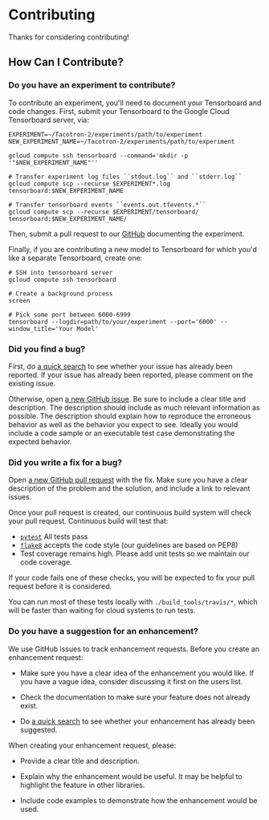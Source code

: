 # Contributing

Thanks for considering contributing!

## How Can I Contribute?

### Do you have an experiment to contribute?

To contribute an experiment, you'll need to document your Tensorboard and code changes. First,
submit your Tensorboard to the Google Cloud Tensorboard server, via:

    EXPERIMENT=~/Tacotron-2/experiments/path/to/experiment
    NEW_EXPERIMENT_NAME=~/Tacotron-2/experiments/path/to/experiment

    gcloud compute ssh tensorboard --command='mkdir -p '"$NEW_EXPERIMENT_NAME"''

    # Transfer experiment log files ``stdout.log`` and ``stderr.log``
    gcloud compute scp --recurse $EXPERIMENT*.log tensorboard:$NEW_EXPERIMENT_NAME

    # Transfer tensorboard events ``events.out.tfevents.*``
    gcloud compute scp --recurse $EXPERIMENT/tensorboard/ tensorboard:$NEW_EXPERIMENT_NAME/

Then, submit a pull request to our [GitHub](https://github.com/AI2Incubator/Tacotron-2) documenting
the experiment.

Finally, if you are contributing a new model to Tensorboard for which you'd like a separate
Tensorboard, create one:

    # SSH into tensorboard server
    gcloud compute ssh tensorboard

    # Create a background process
    screen

    # Pick some port between 6000-6999
    tensorboard --logdir=path/to/your/experiment --port='6000' --window_title='Your Model'

### Did you find a bug?

First, do [a quick search](https://github.com/AI2Incubator/Tacotron-2/issues) to see whether your issue has already been reported.
If your issue has already been reported, please comment on the existing issue.

Otherwise, open [a new GitHub issue](https://github.com/AI2Incubator/Tacotron-2/issues).  Be sure to include a clear title
and description.  The description should include as much relevant information as possible.  The description should
explain how to reproduce the erroneous behavior as well as the behavior you expect to see.  Ideally you would include a
code sample or an executable test case demonstrating the expected behavior.

### Did you write a fix for a bug?

Open [a new GitHub pull request](https://github.com/AI2Incubator/Tacotron-2/pulls) with the fix.  Make sure you have a clear
description of the problem and the solution, and include a link to relevant issues.

Once your pull request is created, our continuous build system will check your pull request.  Continuous
build will test that:

* [`pytest`](https://docs.pytest.org/en/latest/) All tests pass
* [`flake8`](https://github.com/PyCQA/flake8) accepts the code style (our guidelines are based on PEP8)
* Test coverage remains high. Please add unit tests so we maintain our code coverage.

If your code fails one of these checks, you will be expected to fix your pull request before it is considered.

You can run most of these tests locally with `./build_tools/travis/*`, which will be faster than waiting for
cloud systems to run tests.

### Do you have a suggestion for an enhancement?

We use GitHub issues to track enhancement requests.  Before you create an enhancement request:

* Make sure you have a clear idea of the enhancement you would like.  If you have a vague idea, consider discussing
it first on the users list.

* Check the documentation to make sure your feature does not already exist.

* Do [a quick search](https://github.com/AI2Incubator/Tacotron-2/issues) to see whether your enhancement has already been suggested.

When creating your enhancement request, please:

* Provide a clear title and description.

* Explain why the enhancement would be useful.  It may be helpful to highlight the feature in other libraries.

* Include code examples to demonstrate how the enhancement would be used.
